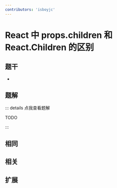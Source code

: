 ```yaml
---
contributors: 'isboyjc'
---
```


# React 中 props.children 和 React.Children 的区别


## 题干

- 



## 题解

::: details 点我查看题解

  TODO

:::



## 相同


## 相关


## 扩展

